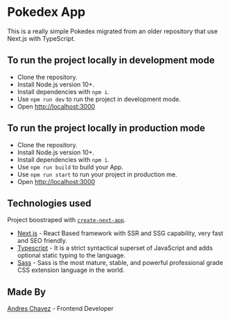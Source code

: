 # Pokedex App

This is a really simple Pokedex migrated from an older repository that use Next.js with TypeScript.

## To run the project locally in development mode

- Clone the repository.
- Install Node.js version 10+.
- Install dependencies with `npm i`.
- Use `npm run dev` to run the project in development mode.
- Open [http://localhost:3000](http://localhost:3000)

## To run the project locally in production mode

- Clone the repository.
- Install Node.js version 10+.
- Install dependencies with `npm i`.
- Use `npm run build` to build your App.
- Use `npm run start` to run your project in production me.
- Open [http://localhost:3000](http://localhost:3000)

## Technologies used

Project boostraped with [`create-next-app`](https://github.com/vercel/next.js/tree/canary/packages/create-next-app).

- [Next.js](https://github.com/vercel/next.js) - React Based framework with SSR and SSG capability, very fast and SEO friendly.
- [Typescript](https://www.typescriptlang.org/) - It is a strict syntactical superset of JavaScript and adds optional static typing to the language.
- [Sass](https://sass-lang.com/) - Sass is the most mature, stable, and powerful professional grade CSS extension language in the world.

## Made By
[Andres Chavez](https://www.linkedin.com/in/andres-felipe-chavez-herrera-611b1315b/) - Frontend Developer
